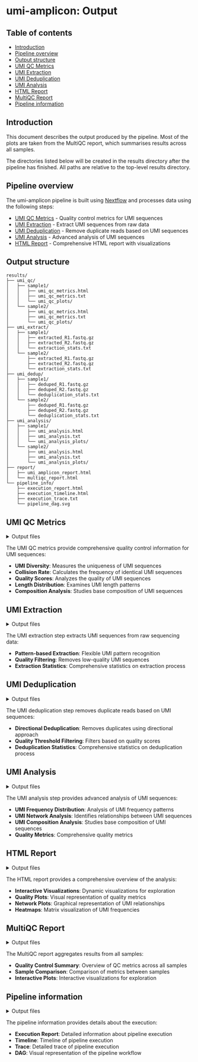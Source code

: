 # umi-amplicon: Output

## Table of contents

<!-- Install Atom plugin markdown-toc-auto for this ToC to auto-update on save -->
<!-- toc -->
- [Introduction](#introduction)
- [Pipeline overview](#pipeline-overview)
- [Output structure](#output-structure)
- [UMI QC Metrics](#umi-qc-metrics)
- [UMI Extraction](#umi-extraction)
- [UMI Deduplication](#umi-deduplication)
- [UMI Analysis](#umi-analysis)
- [HTML Report](#html-report)
- [MultiQC Report](#multiqc-report)
- [Pipeline information](#pipeline-information)
<!-- tocstop -->

## Introduction

This document describes the output produced by the pipeline. Most of the plots are taken from the MultiQC report, which summarises results across all samples.

The directories listed below will be created in the results directory after the pipeline has finished. All paths are relative to the top-level results directory.

## Pipeline overview

The umi-amplicon pipeline is built using [Nextflow](https://www.nextflow.io)
and processes data using the following steps:

- [UMI QC Metrics](#umi-qc-metrics) - Quality control metrics for UMI sequences
- [UMI Extraction](#umi-extraction) - Extract UMI sequences from raw data
- [UMI Deduplication](#umi-deduplication) - Remove duplicate reads based on UMI sequences
- [UMI Analysis](#umi-analysis) - Advanced analysis of UMI sequences
- [HTML Report](#html-report) - Comprehensive HTML report with visualizations

## Output structure

```
results/
├── umi_qc/
│   ├── sample1/
│   │   ├── umi_qc_metrics.html
│   │   ├── umi_qc_metrics.txt
│   │   └── umi_qc_plots/
│   └── sample2/
│       ├── umi_qc_metrics.html
│       ├── umi_qc_metrics.txt
│       └── umi_qc_plots/
├── umi_extract/
│   ├── sample1/
│   │   ├── extracted_R1.fastq.gz
│   │   ├── extracted_R2.fastq.gz
│   │   └── extraction_stats.txt
│   └── sample2/
│       ├── extracted_R1.fastq.gz
│       ├── extracted_R2.fastq.gz
│       └── extraction_stats.txt
├── umi_dedup/
│   ├── sample1/
│   │   ├── deduped_R1.fastq.gz
│   │   ├── deduped_R2.fastq.gz
│   │   └── deduplication_stats.txt
│   └── sample2/
│       ├── deduped_R1.fastq.gz
│       ├── deduped_R2.fastq.gz
│       └── deduplication_stats.txt
├── umi_analysis/
│   ├── sample1/
│   │   ├── umi_analysis.html
│   │   ├── umi_analysis.txt
│   │   └── umi_analysis_plots/
│   └── sample2/
│       ├── umi_analysis.html
│       ├── umi_analysis.txt
│       └── umi_analysis_plots/
├── report/
│   ├── umi_amplicon_report.html
│   └── multiqc_report.html
└── pipeline_info/
    ├── execution_report.html
    ├── execution_timeline.html
    ├── execution_trace.txt
    └── pipeline_dag.svg
```

## UMI QC Metrics

<details markdown="1">
<summary>Output files</summary>

- `umi_qc/`
  - `{sample}/umi_qc_metrics.html` - HTML report with QC metrics
  - `{sample}/umi_qc_metrics.txt` - Text file with QC metrics
  - `{sample}/umi_qc_plots/` - Directory containing QC plots

</details>

The UMI QC metrics provide comprehensive quality control information for UMI sequences:

- **UMI Diversity**: Measures the uniqueness of UMI sequences
- **Collision Rate**: Calculates the frequency of identical UMI sequences
- **Quality Scores**: Analyzes the quality of UMI sequences
- **Length Distribution**: Examines UMI length patterns
- **Composition Analysis**: Studies base composition of UMI sequences

## UMI Extraction

<details markdown="1">
<summary>Output files</summary>

- `umi_extract/`
  - `{sample}/extracted_R1.fastq.gz` - Extracted R1 reads
  - `{sample}/extracted_R2.fastq.gz` - Extracted R2 reads
  - `{sample}/extraction_stats.txt` - Extraction statistics

</details>

The UMI extraction step extracts UMI sequences from raw sequencing data:

- **Pattern-based Extraction**: Flexible UMI pattern recognition
- **Quality Filtering**: Removes low-quality UMI sequences
- **Extraction Statistics**: Comprehensive statistics on extraction process

## UMI Deduplication

<details markdown="1">
<summary>Output files</summary>

- `umi_dedup/`
  - `{sample}/deduped_R1.fastq.gz` - Deduplicated R1 reads
  - `{sample}/deduped_R2.fastq.gz` - Deduplicated R2 reads
  - `{sample}/deduplication_stats.txt` - Deduplication statistics

</details>

The UMI deduplication step removes duplicate reads based on UMI sequences:

- **Directional Deduplication**: Removes duplicates using directional approach
- **Quality Threshold Filtering**: Filters based on quality scores
- **Deduplication Statistics**: Comprehensive statistics on deduplication process

## UMI Analysis

<details markdown="1">
<summary>Output files</summary>

- `umi_analysis/`
  - `{sample}/umi_analysis.html` - HTML report with analysis results
  - `{sample}/umi_analysis.txt` - Text file with analysis results
  - `{sample}/umi_analysis_plots/` - Directory containing analysis plots

</details>

The UMI analysis step provides advanced analysis of UMI sequences:

- **UMI Frequency Distribution**: Analysis of UMI frequency patterns
- **UMI Network Analysis**: Identifies relationships between UMI sequences
- **UMI Composition Analysis**: Studies base composition of UMI sequences
- **Quality Metrics**: Comprehensive quality metrics

## HTML Report

<details markdown="1">
<summary>Output files</summary>

- `report/umi_amplicon_report.html` - Comprehensive HTML report

</details>

The HTML report provides a comprehensive overview of the analysis:

- **Interactive Visualizations**: Dynamic visualizations for exploration
- **Quality Plots**: Visual representation of quality metrics
- **Network Plots**: Graphical representation of UMI relationships
- **Heatmaps**: Matrix visualization of UMI frequencies

## MultiQC Report

<details markdown="1">
<summary>Output files</summary>

- `report/multiqc_report.html` - MultiQC report

</details>

The MultiQC report aggregates results from all samples:

- **Quality Control Summary**: Overview of QC metrics across all samples
- **Sample Comparison**: Comparison of metrics between samples
- **Interactive Plots**: Interactive visualizations for exploration

## Pipeline information

<details markdown="1">
<summary>Output files</summary>

- `pipeline_info/`
  - `execution_report.html` - Nextflow execution report
  - `execution_timeline.html` - Nextflow execution timeline
  - `execution_trace.txt` - Nextflow execution trace
  - `pipeline_dag.svg` - Pipeline DAG (Directed Acyclic Graph)

</details>

The pipeline information provides details about the execution:

- **Execution Report**: Detailed information about pipeline execution
- **Timeline**: Timeline of pipeline execution
- **Trace**: Detailed trace of pipeline execution
- **DAG**: Visual representation of the pipeline workflow
